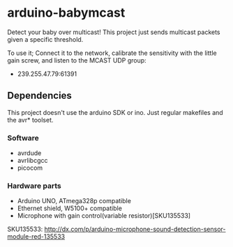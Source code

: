 arduino-babymcast
=================

Detect your baby over multicast! This project just sends multicast packets
given a specific threshold.

To use it; Connect it to the network, calibrate the sensitivity with
the little gain screw, and listen to the MCAST UDP group:

  * 239.255.47.79:61391

## Dependencies

This project doesn't use the arduino SDK or ino. Just regular makefiles and
the avr* toolset.

### Software

  - avrdude
  - avrlibcgcc
  - picocom

### Hardware parts

  - Arduino UNO, ATmega328p compatible
  - Ethernet shield, W5100+ compatible
  - Microphone with gain control(variable resistor)[SKU135533]

SKU135533: http://dx.com/p/arduino-microphone-sound-detection-sensor-module-red-135533
